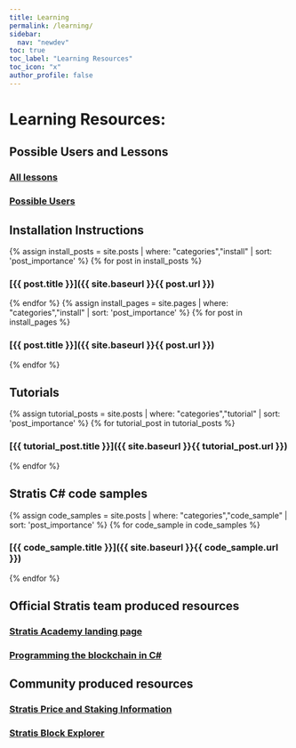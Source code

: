 ```yaml
---
title: Learning
permalink: /learning/
sidebar:
  nav: "newdev"
toc: true
toc_label: "Learning Resources"
toc_icon: "x"
author_profile: false
---
```

# Learning Resources:

## Possible Users and Lessons

### [All lessons](/Lessons/)

### [Possible Users](/PossibleUsersAuto/)

## Installation Instructions

{% assign install_posts = site.posts | where: "categories","install" | sort: 'post_importance' %}
{% for post in install_posts %}
### [{{ post.title }}]({{ site.baseurl }}{{ post.url }})
{% endfor %}
{% assign install_pages = site.pages | where: "categories","install" | sort: 'post_importance' %}
{% for post in install_pages %}
### [{{ post.title }}]({{ site.baseurl }}{{ post.url }})
{% endfor %}

## Tutorials

{% assign tutorial_posts = site.posts | where: "categories","tutorial" | sort: 'post_importance' %}
{% for tutorial_post in tutorial_posts %}
### [{{ tutorial_post.title }}]({{ site.baseurl }}{{ tutorial_post.url }})
{% endfor %}

## Stratis C# code samples

{% assign code_samples = site.posts | where: "categories","code_sample" | sort: 'post_importance' %}
{% for code_sample in code_samples %}
### [{{ code_sample.title }}]({{ site.baseurl }}{{ code_sample.url }})
{% endfor %}

## Official Stratis team produced resources

### [Stratis Academy landing page](https://stratisplatform.com/academy/academy-resources/)

### [Programming the blockchain in C#](https://programmingblockchain.gitbooks.io/programmingblockchain/content/)

## Community produced resources

### [Stratis Price and Staking Information](https://stratispool.com/)

### [Stratis Block Explorer](https://chainz.cryptoid.info/strat/)